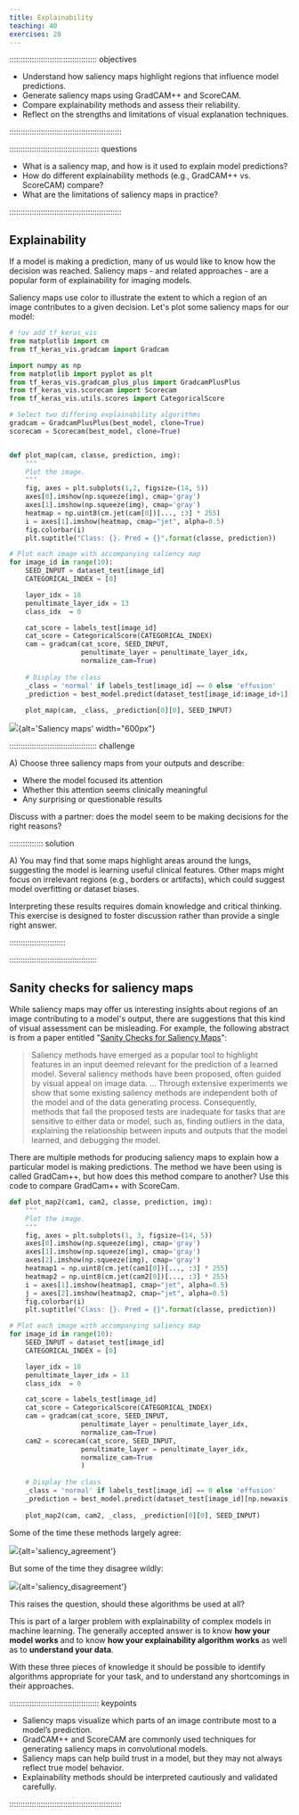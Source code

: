 ```yaml
---
title: Explainability
teaching: 40
exercises: 20
---
```


::::::::::::::::::::::::::::::::::::::: objectives

- Understand how saliency maps highlight regions that influence model predictions.
- Generate saliency maps using GradCAM++ and ScoreCAM.
- Compare explainability methods and assess their reliability.
- Reflect on the strengths and limitations of visual explanation techniques.

::::::::::::::::::::::::::::::::::::::::::::::::::


:::::::::::::::::::::::::::::::::::::::: questions

- What is a saliency map, and how is it used to explain model predictions?
- How do different explainability methods (e.g., GradCAM++ vs. ScoreCAM) compare?
- What are the limitations of saliency maps in practice?

::::::::::::::::::::::::::::::::::::::::::::::::::


## Explainability

If a model is making a prediction, many of us would like to know how the decision was reached. Saliency maps - and related approaches - are a popular form of explainability for imaging models.

Saliency maps use color to illustrate the extent to which a region of an image contributes to a given decision. Let's plot some saliency maps for our model:

```python
# !uv add tf_keras_vis
from matplotlib import cm
from tf_keras_vis.gradcam import Gradcam

import numpy as np
from matplotlib import pyplot as plt
from tf_keras_vis.gradcam_plus_plus import GradcamPlusPlus
from tf_keras_vis.scorecam import Scorecam
from tf_keras_vis.utils.scores import CategoricalScore

# Select two differing explainability algorithms
gradcam = GradcamPlusPlus(best_model, clone=True)
scorecam = Scorecam(best_model, clone=True)


def plot_map(cam, classe, prediction, img):
    """
    Plot the image.
    """
    fig, axes = plt.subplots(1,2, figsize=(14, 5))
    axes[0].imshow(np.squeeze(img), cmap='gray')
    axes[1].imshow(np.squeeze(img), cmap='gray')
    heatmap = np.uint8(cm.jet(cam[0])[..., :3] * 255)
    i = axes[1].imshow(heatmap, cmap="jet", alpha=0.5)
    fig.colorbar(i)
    plt.suptitle("Class: {}. Pred = {}".format(classe, prediction))

# Plot each image with accompanying saliency map
for image_id in range(10):
    SEED_INPUT = dataset_test[image_id]
    CATEGORICAL_INDEX = [0]

    layer_idx = 18
    penultimate_layer_idx = 13
    class_idx  = 0

    cat_score = labels_test[image_id]
    cat_score = CategoricalScore(CATEGORICAL_INDEX)
    cam = gradcam(cat_score, SEED_INPUT, 
                  penultimate_layer = penultimate_layer_idx,
                  normalize_cam=True)
    
    # Display the class
    _class = 'normal' if labels_test[image_id] == 0 else 'effusion'
    _prediction = best_model.predict(dataset_test[image_id:image_id+1], verbose=0)
    
    plot_map(cam, _class, _prediction[0][0], SEED_INPUT)
```

![](fig/saliency.png){alt='Saliency maps' width="600px"}

:::::::::::::::::::::::::::::::::::::::  challenge

A) Choose three saliency maps from your outputs and describe:

- Where the model focused its attention
- Whether this attention seems clinically meaningful
- Any surprising or questionable results

Discuss with a partner: does the model seem to be making decisions for the right reasons?

:::::::::::::::  solution

A) You may find that some maps highlight areas around the lungs, suggesting the model is learning useful clinical features. Other maps might focus on irrelevant regions (e.g., borders or artifacts), which could suggest model overfitting or dataset biases.

Interpreting these results requires domain knowledge and critical thinking. This exercise is designed to foster discussion rather than provide a single right answer.

:::::::::::::::::::::::::

:::::::::::::::::::::::::::::::::::::::

## Sanity checks for saliency maps

While saliency maps may offer us interesting insights about regions of an image contributing to a model's output, there are suggestions that this kind of visual assessment can be misleading. For example, the following abstract is from a paper entitled "[Sanity Checks for Saliency Maps](https://arxiv.org/abs/1810.03292)":

> Saliency methods have emerged as a popular tool to highlight features in an input deemed relevant for the prediction of a learned model. Several saliency methods have been proposed, often guided by visual appeal on image data. ... Through extensive experiments we show that some existing saliency methods are independent both of the model and of the data generating process. Consequently, methods that fail the proposed tests are inadequate for tasks that are sensitive to either data or model, such as, finding outliers in the data, explaining the relationship between inputs and outputs that the model learned, and debugging the model.

There are multiple methods for producing saliency maps to explain how a particular model is making predictions. The method we have been using is called GradCam++, but how does this method compare to another? Use this code to compare GradCam++ with ScoreCam.

```python
def plot_map2(cam1, cam2, classe, prediction, img):
    """
    Plot the image.
    """
    fig, axes = plt.subplots(1, 3, figsize=(14, 5))
    axes[0].imshow(np.squeeze(img), cmap='gray')
    axes[1].imshow(np.squeeze(img), cmap='gray')
    axes[2].imshow(np.squeeze(img), cmap='gray')
    heatmap1 = np.uint8(cm.jet(cam1[0])[..., :3] * 255)
    heatmap2 = np.uint8(cm.jet(cam2[0])[..., :3] * 255)
    i = axes[1].imshow(heatmap1, cmap="jet", alpha=0.5)
    j = axes[2].imshow(heatmap2, cmap="jet", alpha=0.5)
    fig.colorbar(i)
    plt.suptitle("Class: {}. Pred = {}".format(classe, prediction))

# Plot each image with accompanying saliency map
for image_id in range(10):
    SEED_INPUT = dataset_test[image_id]
    CATEGORICAL_INDEX = [0]

    layer_idx = 18
    penultimate_layer_idx = 13
    class_idx  = 0

    cat_score = labels_test[image_id]
    cat_score = CategoricalScore(CATEGORICAL_INDEX)
    cam = gradcam(cat_score, SEED_INPUT, 
                  penultimate_layer = penultimate_layer_idx,
                  normalize_cam=True)
    cam2 = scorecam(cat_score, SEED_INPUT, 
                  penultimate_layer = penultimate_layer_idx,
                  normalize_cam=True
                  )
    
    # Display the class
    _class = 'normal' if labels_test[image_id] == 0 else 'effusion'
    _prediction = best_model.predict(dataset_test[image_id][np.newaxis, : ,...], verbose=0)
    
    plot_map2(cam, cam2, _class, _prediction[0][0], SEED_INPUT)
```

Some of the time these methods largely agree:

![](fig/saliency-agreement.png){alt='saliency\_agreement'}

But some of the time they disagree wildly:

![](fig/saliency-disagreement.png){alt='saliency\_disagreement'}

This raises the question, should these algorithms be used at all?

This is part of a larger problem with explainability of complex models in machine learning. The generally accepted answer is to know **how your model works** and to know **how your explainability algorithm works** as well as to **understand your data**.

With these three pieces of knowledge it should be possible to identify algorithms appropriate for your task, and to understand any shortcomings in their approaches.


:::::::::::::::::::::::::::::::::::::::: keypoints

- Saliency maps visualize which parts of an image contribute most to a model’s prediction.
- GradCAM++ and ScoreCAM are commonly used techniques for generating saliency maps in convolutional models.
- Saliency maps can help build trust in a model, but they may not always reflect true model behavior.
- Explainability methods should be interpreted cautiously and validated carefully.

::::::::::::::::::::::::::::::::::::::::::::::::::



